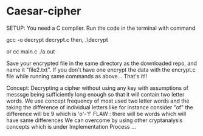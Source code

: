 # Caesar-cipher
SETUP:
You need a C compiler.
Run the code in the terminal with command

gcc -o decrypt decrypt.c
then, 
.\decrypt

or 
cc main.c 
./a.out

Save your encrypted file in the same directory as the downloaded repo, and name it "file2.txt".
If you don't have one encrypt the data with the encrypt.c file while running same commands as above... 
That's it!!

Concept:
Decrypting a cipher without using any key with assumptions of messsge being sufficiently long enough so that it will contain two letter words.
We use concept frequency of most used two letter words 
and the taking the difference of individual letters like for instance
 consider "of" the difference will be 9 which is 'o'-'f'
FLAW : there will be words which will have same differences
 We can overcome by using other cryptanalysis concepts which is under Implementation Process
... 

